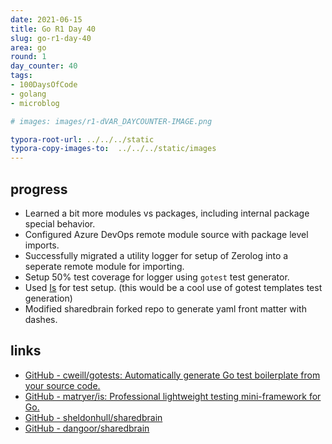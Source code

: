 ```yaml
---
date: 2021-06-15
title: Go R1 Day 40
slug: go-r1-day-40
area: go
round: 1
day_counter: 40
tags:
- 100DaysOfCode
- golang
- microblog

# images: images/r1-dVAR_DAYCOUNTER-IMAGE.png

typora-root-url: ../../../static
typora-copy-images-to:  ../../../static/images
---
```


## progress

- Learned a bit more modules vs packages, including internal package special behavior.
- Configured Azure DevOps remote module source with package level imports.
- Successfully migrated a utility logger for setup of Zerolog into a seperate remote module for importing.
- Setup 50% test coverage for logger using `gotest` test generator.
- Used [Is](https://github.com/matryer/is) for test setup. (this would be a cool use of gotest templates test generation)
- Modified sharedbrain forked repo to generate yaml front matter with dashes.

## links

- [GitHub - cweill/gotests: Automatically generate Go test boilerplate from your source code.](https://github.com/cweill/gotests)
- [GitHub - matryer/is: Professional lightweight testing mini-framework for Go.](https://github.com/matryer/is)
- [GitHub - sheldonhull/sharedbrain](https://github.com/sheldonhull/sharedbrain)
- [GitHub - dangoor/sharedbrain](https://github.com/dangoor/sharedbrain)
